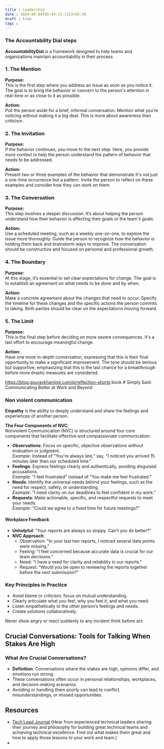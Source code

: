 ```yaml
---
title : Leadership
date : 2024-09-04T05:44:13.1313+05:30
draft : true
tags : 
---
```



### The Accountability Dial steps

**AccountabilityDial** is a framework designed to help teams and organizations maintain accountability in their process

### 1. The Mention

**Purpose:**  
This is the first step where you address an issue as soon as you notice it. The goal is to bring the behavior or concern to the person's attention in real-time or as close to it as possible.

**Action:**  
Pull the person aside for a brief, informal conversation. Mention what you’re noticing without making it a big deal. This is more about awareness than criticism.

### 2. The Invitation

**Purpose:**  
If the behavior continues, you move to the next step. Here, you provide more context to help the person understand the pattern of behavior that needs to be addressed.

**Action:**  
Present two or three examples of the behavior that demonstrate it's not just a one-time occurrence but a pattern. Invite the person to reflect on these examples and consider how they can work on them.

### 3. The Conversation

**Purpose:**  
This step involves a deeper discussion. It’s about helping the person understand how their behavior is affecting their goals or the team's goals.

**Action:**  
Use a scheduled meeting, such as a weekly one-on-one, to explore the issue more thoroughly. Guide the person to recognize how the behavior is holding them back and brainstorm ways to improve. The conversation should be constructive and focused on personal and professional growth.

### 4. The Boundary

**Purpose:**  
At this stage, it’s essential to set clear expectations for change. The goal is to establish an agreement on what needs to be done and by when.

**Action:**  
Make a concrete agreement about the changes that need to occur. Specify the timeline for these changes and the specific actions the person commits to taking. Both parties should be clear on the expectations moving forward.

### 5. The Limit

**Purpose:**  
This is the final step before deciding on more severe consequences. It's a last effort to encourage meaningful change.

**Action:**  
Have one more in-depth conversation, expressing that this is their final opportunity to make a significant improvement. The tone should be serious but supportive, emphasizing that this is the last chance for a breakthrough before more drastic measures are considered.


https://blog.gouravkhanijoe.com/p/reflection-shorts
book # Simply Said: Communicating Better at Work and Beyond



### Non violent communication

**Empathy** is the ability to deeply understand and share the feelings and experiences of another person.

**The Four Components of NVC**:  
Nonviolent Communication (NVC) is structured around four core components that facilitate effective and compassionate communication:

- **Observations**: Focus on specific, objective observations without evaluation or judgment.  
    _Example_: Instead of "You're always late," say, "I noticed you arrived 15 minutes later than our scheduled time."
- **Feelings**: Express feelings clearly and authentically, avoiding disguised accusations.  
    _Example_: "I feel frustrated" instead of "You make me feel frustrated."
- **Needs**: Identify the universal needs behind your feelings, such as the need for respect, safety, or understanding.  
    _Example_: "I need clarity on our deadlines to feel confident in my work."
- **Requests**: Make actionable, specific, and respectful requests to meet your needs.  
    _Example_: "Could we agree to a fixed time for future meetings?"

#### **Workplace Feedback**

- **Unhelpful**: "Your reports are always so sloppy. Can't you do better?"
- **NVC Approach**:
    - Observation: "In your last two reports, I noticed several data points were missing."
    - Feeling: "I feel concerned because accurate data is crucial for our team decisions."
    - Need: "I have a need for clarity and reliability in our reports."
    - Request: "Would you be open to reviewing the reports together before the next submission?"

### Key Principles in Practice
- Avoid blame or criticism; focus on mutual understanding.
- Clearly articulate what you feel, why you feel it, and what you need.
- Listen empathetically to the other person’s feelings and needs.
- Create solutions collaboratively.

Never show angry or react suddenly to any incident think before act

## Crucial Conversations: Tools for Talking When Stakes Are High

### **What Are Crucial Conversations?**

- **Definition**: Conversations where the stakes are high, opinions differ, and emotions run strong.
- These conversations often occur in personal relationships, workplaces, and decision-making scenarios.
- Avoiding or handling them poorly can lead to conflict, misunderstandings, or missed opportunities.

## Resources
- [Tech Lead Journal](https://www.youtube.com/@techleadjournal/videos)  (Hear from experienced technical leaders sharing their journey and philosophy for building great technical teams and achieving technical excellence. Find out what makes them great and how to apply those lessons to your work and team.)
- 